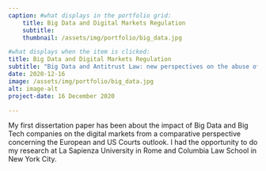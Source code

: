 ```yaml
---
caption: #what displays in the portfolio grid:
    title: Big Data and Digital Markets Regulation
    subtitle:
    thumbnail: /assets/img/portfolio/big_data.jpg

#what displays when the item is clicked:
title: Big Data and Digital Markets Regulation
subtitle: "Big Data and Antitrust Law: new perspectives on the abuse of dominant position and the unfair commercial practices"
date: 2020-12-16
image: /assets/img/portfolio/big_data.jpg
alt: image-alt
project-date: 16 December 2020

---
```

My first dissertation paper has been about the impact of Big Data and Big Tech companies on the digital markets from a comparative perspective concerning the European and US Courts outlook. I had the opportunity to do my research at La Sapienza University in Rome and Columbia Law School in New York City.